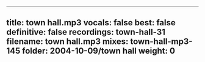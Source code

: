 
---
title: town hall.mp3
vocals: false
best: false
definitive: false
recordings: town-hall-31
filename: town hall.mp3
mixes: town-hall-mp3-145
folder: 2004-10-09/town hall
weight: 0
---
